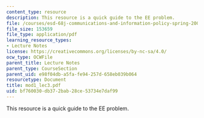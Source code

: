 ```yaml
---
content_type: resource
description: This resource is a quick guide to the EE problem.
file: /courses/esd-68j-communications-and-information-policy-spring-2006/bf760030db372bab28ce53734e7daf99_mod1_lec3.pdf
file_size: 153659
file_type: application/pdf
learning_resource_types:
- Lecture Notes
license: https://creativecommons.org/licenses/by-nc-sa/4.0/
ocw_type: OCWFile
parent_title: Lecture Notes
parent_type: CourseSection
parent_uid: e98f04db-a5fa-fe94-257d-658eb039b064
resourcetype: Document
title: mod1_lec3.pdf
uid: bf760030-db37-2bab-28ce-53734e7daf99
---
```

This resource is a quick guide to the EE problem.